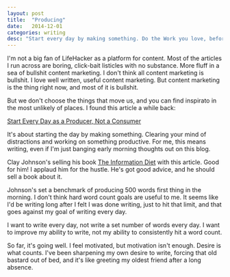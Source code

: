 ```yaml
---
layout: post
title:  "Producing"
date:   2014-12-01
categories: writing
desc: "Start every day by making something. Do the Work you love, before checking Twitter, before checking your email, before you look at Facebook."
---
```


I'm not a big fan of LifeHacker as a platform for content. Most of the articles I run across are boring, click-bait listicles with no substance. More fluff in a sea of bullshit content marketing. I don't think all content marketing is bullshit. I love well written, useful content marketing. But content marketing is the thing right now, and most of it is bullshit.

But we don't choose the things that move us, and you can find inspirato in the most unlikely of places. I found this article a while back:

[Start Every Day as a Producer, Not a Consumer](http://lifehacker.com/5887345/start-every-day-as-a-producer-not-a-consumer)

It's about starting the day by making something. Clearing your mind of distractions and working on something productive. For me, this means writing, even if I'm just banging early morning thoughts out on this blog.

Clay Johnson's selling his book [The Information Diet](http://www.informationdiet.com/blog/read/500-words-before-8am) with this article. Good for him! I applaud him for the hustle. He's got good advice, and he should sell a book about it.

Johnson's set a benchmark of producing 500 words first thing in the morning. I don't think hard word count goals are useful to me. It seems like I'd be writing long after I felt I was done writing, just to hit that limit, and that goes against my goal of writing every day.

I want to write every day, not write a set number of words every day. I want to improve my ability to write, not my ability to consistently hit a word count.

So far, it's going well. I feel motivated, but motivation isn't enough. Desire is what counts. I've been sharpening my own desire to write, forcing that old bastard out of bed, and it's like greeting my oldest friend after a long absence.
